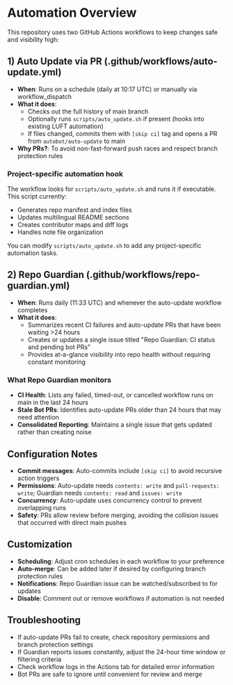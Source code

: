 # Automation Overview

This repository uses two GitHub Actions workflows to keep changes safe and visibility high:

## 1) Auto Update via PR (.github/workflows/auto-update.yml)

- **When**: Runs on a schedule (daily at 10:17 UTC) or manually via workflow_dispatch
- **What it does**:
  - Checks out the full history of main branch
  - Optionally runs `scripts/auto_update.sh` if present (hooks into existing LUFT automation)
  - If files changed, commits them with `[skip ci]` tag and opens a PR from `autobot/auto-update` to main
- **Why PRs?**: To avoid non-fast-forward push races and respect branch protection rules

### Project-specific automation hook

The workflow looks for `scripts/auto_update.sh` and runs it if executable. This script currently:
- Generates repo manifest and index files
- Updates multilingual README sections  
- Creates contributor maps and diff logs
- Handles note file organization

You can modify `scripts/auto_update.sh` to add any project-specific automation tasks.

## 2) Repo Guardian (.github/workflows/repo-guardian.yml)

- **When**: Runs daily (11:33 UTC) and whenever the auto-update workflow completes
- **What it does**:
  - Summarizes recent CI failures and auto-update PRs that have been waiting >24 hours
  - Creates or updates a single issue titled "Repo Guardian: CI status and pending bot PRs"
  - Provides at-a-glance visibility into repo health without requiring constant monitoring

### What Repo Guardian monitors

- **CI Health**: Lists any failed, timed-out, or cancelled workflow runs on main in the last 24 hours
- **Stale Bot PRs**: Identifies auto-update PRs older than 24 hours that may need attention
- **Consolidated Reporting**: Maintains a single issue that gets updated rather than creating noise

## Configuration Notes

- **Commit messages**: Auto-commits include `[skip ci]` to avoid recursive action triggers
- **Permissions**: Auto-update needs `contents: write` and `pull-requests: write`; Guardian needs `contents: read` and `issues: write`
- **Concurrency**: Auto-update uses concurrency control to prevent overlapping runs
- **Safety**: PRs allow review before merging, avoiding the collision issues that occurred with direct main pushes

## Customization

- **Scheduling**: Adjust cron schedules in each workflow to your preference
- **Auto-merge**: Can be added later if desired by configuring branch protection rules
- **Notifications**: Repo Guardian issue can be watched/subscribed to for updates
- **Disable**: Comment out or remove workflows if automation is not needed

## Troubleshooting

- If auto-update PRs fail to create, check repository permissions and branch protection settings
- If Guardian reports issues constantly, adjust the 24-hour time window or filtering criteria
- Check workflow logs in the Actions tab for detailed error information
- Bot PRs are safe to ignore until convenient for review and merge
